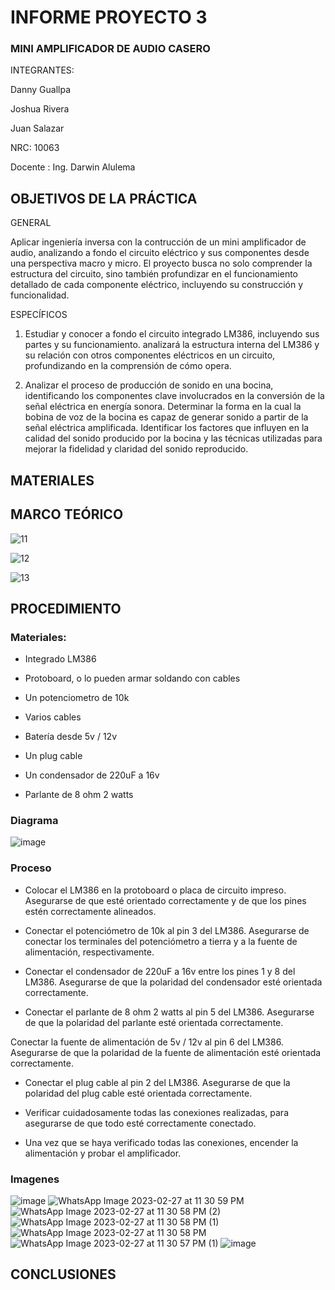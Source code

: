 # INFORME PROYECTO 3

### MINI AMPLIFICADOR DE AUDIO CASERO

INTEGRANTES:

Danny Guallpa

Joshua Rivera

Juan Salazar

NRC: 10063

Docente : Ing. Darwin Alulema

## OBJETIVOS DE LA PRÁCTICA

GENERAL

Aplicar ingeniería inversa con la contrucción de un mini amplificador de audio, analizando a fondo el circuito eléctrico y sus componentes desde una perspectiva macro y micro. El proyecto busca no solo comprender la estructura del circuito, sino también profundizar en el funcionamiento detallado de cada componente eléctrico, incluyendo su construcción y funcionalidad.

ESPECÍFICOS

1. Estudiar y conocer a fondo el circuito integrado LM386, incluyendo sus partes y su funcionamiento. analizará la estructura interna del LM386 y su relación con otros componentes eléctricos en un circuito, profundizando en la comprensión de cómo opera.

2. Analizar el proceso de producción de sonido en una bocina, identificando los componentes clave involucrados en la conversión de la señal eléctrica en energía sonora. Determinar la forma en la cual la bobina de voz de la bocina es capaz de generar sonido a partir de la señal eléctrica amplificada. Identificar los factores que influyen en la calidad del sonido producido por la bocina y las técnicas utilizadas para mejorar la fidelidad y claridad del sonido reproducido.

## MATERIALES

## MARCO TEÓRICO

![11](https://user-images.githubusercontent.com/116693260/221691061-2623e260-1e7c-4d8a-ad4a-35bd5380e083.jpg)

![12](https://user-images.githubusercontent.com/116693260/221691065-3ce2e263-f08c-4032-ad05-bcb14c641b44.jpg)

![13](https://user-images.githubusercontent.com/116693260/221691067-f788dc26-3b40-464e-8dbe-f3ec36b3a94e.jpg)

## PROCEDIMIENTO

### Materiales:

- Integrado LM386

- Protoboard, o lo pueden armar soldando con cables

- Un potenciometro de 10k

- Varios cables

- Batería desde 5v / 12v

- Un plug cable

- Un condensador de 220uF a 16v

- Parlante de 8 ohm 2 watts

### Diagrama 

![image](https://user-images.githubusercontent.com/117873786/221751826-a9342cfa-056d-4038-b89e-040408b678b6.png)

### Proceso 

- Colocar el LM386 en la protoboard o placa de circuito impreso. Asegurarse de que esté orientado correctamente y de que los pines estén correctamente alineados.

- Conectar el potenciómetro de 10k al pin 3 del LM386. Asegurarse de conectar los terminales del potenciómetro a tierra y a la fuente de alimentación, respectivamente.

- Conectar el condensador de 220uF a 16v entre los pines 1 y 8 del LM386. Asegurarse de que la polaridad del condensador esté orientada correctamente.

- Conectar el parlante de 8 ohm 2 watts al pin 5 del LM386. Asegurarse de que la polaridad del parlante esté orientada correctamente.

 Conectar la fuente de alimentación de 5v / 12v al pin 6 del LM386. Asegurarse de que la polaridad de la fuente de alimentación esté orientada correctamente.

- Conectar el plug cable al pin 2 del LM386. Asegurarse de que la polaridad del plug cable esté orientada correctamente.

- Verificar cuidadosamente todas las conexiones realizadas, para asegurarse de que todo esté correctamente conectado.

- Una vez que se haya verificado todas las conexiones, encender la alimentación y probar el amplificador.

### Imagenes 

![image](https://user-images.githubusercontent.com/117873786/221754358-16022794-3747-4558-99e5-d852d91f2c27.png)
![WhatsApp Image 2023-02-27 at 11 30 59 PM](https://user-images.githubusercontent.com/117873786/221754640-e7ee8521-94ef-477c-b62b-0ea853d209db.jpeg)
![WhatsApp Image 2023-02-27 at 11 30 58 PM (2)](https://user-images.githubusercontent.com/117873786/221754643-9cdf705e-59d9-4987-ba84-0f10649c14b4.jpeg)
![WhatsApp Image 2023-02-27 at 11 30 58 PM (1)](https://user-images.githubusercontent.com/117873786/221754644-424c906c-45b5-4e54-a425-f338d82dd58e.jpeg)
![WhatsApp Image 2023-02-27 at 11 30 58 PM](https://user-images.githubusercontent.com/117873786/221754645-ec030481-d29f-496e-a566-e2ce412af8f3.jpeg)
![WhatsApp Image 2023-02-27 at 11 30 57 PM (1)](https://user-images.githubusercontent.com/117873786/221754647-5ab7ac98-64c6-4900-8d79-6b1a98b13c55.jpeg)
![image](https://user-images.githubusercontent.com/117873786/221755636-b2161a75-ae34-4da8-9cd7-b5b822f7ef49.png)

## CONCLUSIONES


